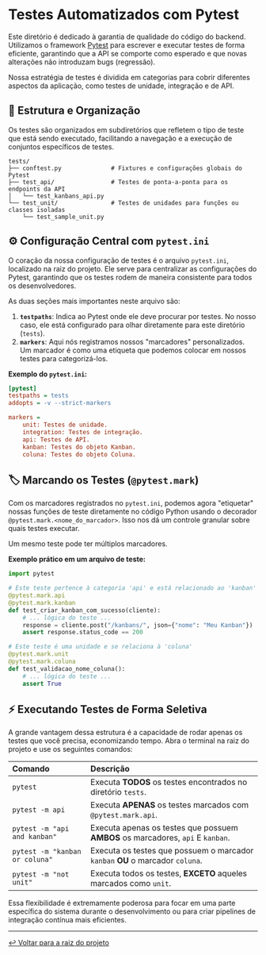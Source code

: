 # Testes Automatizados com Pytest

Este diretório é dedicado à garantia de qualidade do código do backend. Utilizamos o framework [Pytest](https://pytest.org/) para escrever e executar testes de forma eficiente, garantindo que a API se comporte como esperado e que novas alterações não introduzam bugs (regressão).

Nossa estratégia de testes é dividida em categorias para cobrir diferentes aspectos da aplicação, como testes de unidade, integração e de API.

## 📂 Estrutura e Organização

Os testes são organizados em subdiretórios que refletem o tipo de teste que está sendo executado, facilitando a navegação e a execução de conjuntos específicos de testes.

```
tests/
├── conftest.py              # Fixtures e configurações globais do Pytest
├── test_api/                # Testes de ponta-a-ponta para os endpoints da API
│   └── test_kanbans_api.py
└── test_unit/               # Testes de unidades para funções ou classes isoladas
    └── test_sample_unit.py
```

## ⚙️ Configuração Central com `pytest.ini`

O coração da nossa configuração de testes é o arquivo `pytest.ini`, localizado na raiz do projeto. Ele serve para centralizar as configurações do Pytest, garantindo que os testes rodem de maneira consistente para todos os desenvolvedores.

As duas seções mais importantes neste arquivo são:

1.  **`testpaths`**: Indica ao Pytest onde ele deve procurar por testes. No nosso caso, ele está configurado para olhar diretamente para este diretório (`tests`).
2.  **`markers`**: Aqui nós registramos nossos "marcadores" personalizados. Um marcador é como uma etiqueta que podemos colocar em nossos testes para categorizá-los.

**Exemplo do `pytest.ini`:**

```ini
[pytest]
testpaths = tests
addopts = -v --strict-markers

markers =
    unit: Testes de unidade.
    integration: Testes de integração.
    api: Testes de API.
    kanban: Testes do objeto Kanban.
    coluna: Testes do objeto Coluna.
```

## 🏷️ Marcando os Testes (`@pytest.mark`)

Com os marcadores registrados no `pytest.ini`, podemos agora "etiquetar" nossas funções de teste diretamente no código Python usando o decorador `@pytest.mark.<nome_do_marcador>`. Isso nos dá um controle granular sobre quais testes executar.

Um mesmo teste pode ter múltiplos marcadores.

**Exemplo prático em um arquivo de teste:**

```python
import pytest

# Este teste pertence à categoria 'api' e está relacionado ao 'kanban'
@pytest.mark.api
@pytest.mark.kanban
def test_criar_kanban_com_sucesso(cliente):
    # ... lógica do teste ...
    response = cliente.post("/kanbans/", json={"nome": "Meu Kanban"})
    assert response.status_code == 200

# Este teste é uma unidade e se relaciona à 'coluna'
@pytest.mark.unit
@pytest.mark.coluna
def test_validacao_nome_coluna():
    # ... lógica do teste ...
    assert True
```

## ⚡ Executando Testes de Forma Seletiva

A grande vantagem dessa estrutura é a capacidade de rodar apenas os testes que você precisa, economizando tempo. Abra o terminal na raiz do projeto e use os seguintes comandos:

| Comando | Descrição |
| :--- | :--- |
| `pytest` | Executa **TODOS** os testes encontrados no diretório `tests`. |
| `pytest -m api` | Executa **APENAS** os testes marcados com `@pytest.mark.api`. |
| `pytest -m "api and kanban"` | Executa apenas os testes que possuem **AMBOS** os marcadores, `api` E `kanban`. |
| `pytest -m "kanban or coluna"` | Executa os testes que possuem o marcador `kanban` **OU** o marcador `coluna`. |
| `pytest -m "not unit"` | Executa todos os testes, **EXCETO** aqueles marcados como `unit`. |

Essa flexibilidade é extremamente poderosa para focar em uma parte específica do sistema durante o desenvolvimento ou para criar pipelines de integração contínua mais eficientes.

-----

[↩️ Voltar para a raiz do projeto](https://www.google.com/search?q=../)